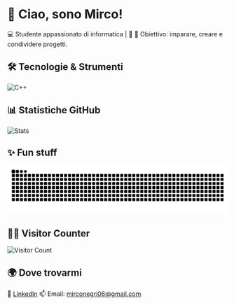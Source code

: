 # 👋 Ciao, sono Mirco!  

💻 Studente appassionato di informatica | 🚀 
🎯 Obiettivo: imparare, creare e condividere progetti.  

## 🛠️ Tecnologie & Strumenti

![C++](https://img.shields.io/badge/C++-00599C?style=for-the-badge&logo=cplusplus&logoColor=white)

## 📊 Statistiche GitHub
![Stats](https://github-readme-stats.vercel.app/api?username=mirconegri&show_icons=true&theme=radical)

## ✨ Fun stuff
![Snake animation](https://raw.githubusercontent.com/mirconegri/mirconegri/output/github-contribution-grid-snake.svg)
## 🙍‍♂️ Visitor Counter
![Visitor Count](https://profile-counter.glitch.me/mirconegri/count.svg)
## 🌍 Dove trovarmi
🔗 [LinkedIn](https://www.linkedin.com/in/mirco-negri-263810225)
📫 Email: mirconegri06@gmail.com
